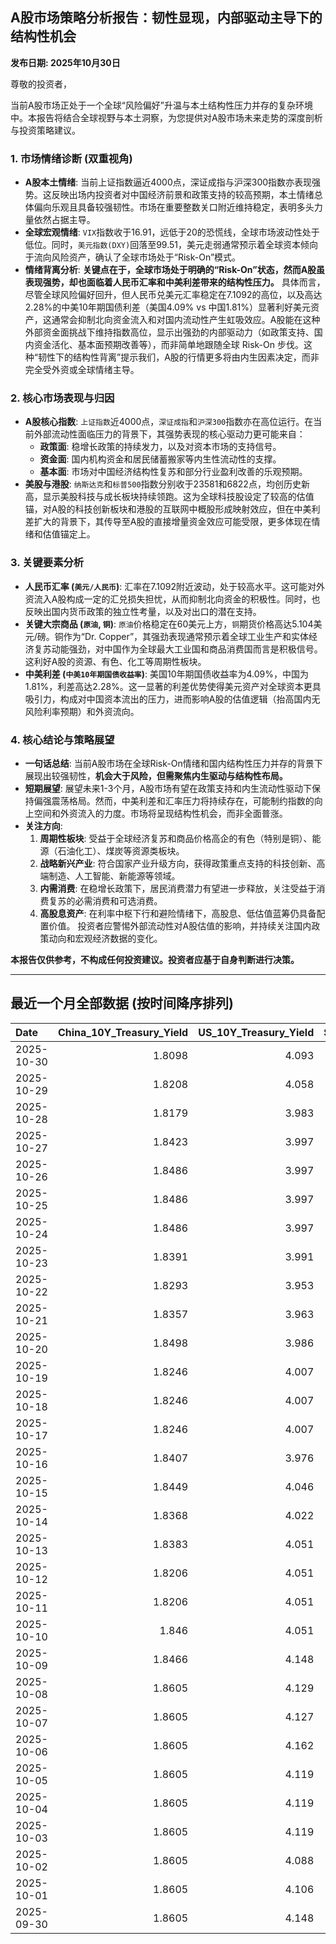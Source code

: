 ## A股市场策略分析报告：韧性显现，内部驱动主导下的结构性机会

**发布日期: 2025年10月30日**

尊敬的投资者，

当前A股市场正处于一个全球“风险偏好”升温与本土结构性压力并存的复杂环境中。本报告将结合全球视野与本土洞察，为您提供对A股市场未来走势的深度剖析与投资策略建议。

### 1. 市场情绪诊断 (双重视角)

*   **A股本土情绪**: 当前上证指数逼近4000点，深证成指与沪深300指数亦表现强势。这反映出场内投资者对中国经济前景和政策支持的较高预期，本土情绪总体偏向乐观且具备较强韧性。市场在重要整数关口附近维持稳定，表明多头力量依然占据主导。
*   **全球宏观情绪**: `VIX`指数收于16.91，远低于20的恐慌线，全球市场波动性处于低位。同时，`美元指数(DXY)`回落至99.51，美元走弱通常预示着全球资本倾向于流向风险资产，确认了全球市场处于“Risk-On”模式。
*   **情绪背离分析**: **关键点在于，全球市场处于明确的“Risk-On”状态，然而A股虽表现强势，却也面临着人民币汇率和中美利差带来的结构性压力。** 具体而言，尽管全球风险偏好回升，但人民币兑美元汇率稳定在7.1092的高位，以及高达2.28%的中美10年期国债利差（美国4.09% vs 中国1.81%）显著利好美元资产，这通常会抑制北向资金流入和对国内流动性产生虹吸效应。A股能在这种外部资金面挑战下维持指数高位，显示出强劲的内部驱动力（如政策支持、国内资金活化、基本面预期改善等），而非简单地跟随全球 Risk-On 步伐。这种“韧性下的结构性背离”提示我们，A股的行情更多将由内生因素决定，而非完全受外资或全球情绪主导。

### 2. 核心市场表现与归因

*   **A股核心指数**: `上证指数`近4000点，`深证成指`和`沪深300`指数亦在高位运行。在当前外部流动性面临压力的背景下，其强势表现的核心驱动力更可能来自：
    *   **政策面**: 稳增长政策的持续发力，以及对资本市场的支持信号。
    *   **资金面**: 国内机构资金和居民储蓄搬家等内生性流动性的支撑。
    *   **基本面**: 市场对中国经济结构性复苏和部分行业盈利改善的乐观预期。
*   **美股与港股**: `纳斯达克`和`标普500`指数分别收于23581和6822点，均创历史新高，显示美股科技与成长板块持续领跑。这为全球科技股设定了较高的估值锚，对A股的科技创新板块和港股的互联网中概股形成映射效应，但在中美利差扩大的背景下，其传导至A股的直接增量资金效应可能受限，更多体现在情绪和估值锚定上。

### 3. 关键要素分析

*   **人民币汇率 (`美元/人民币`)**: 汇率在7.1092附近波动，处于较高水平。这可能对外资流入A股构成一定的汇兑损失担忧，从而抑制北向资金的积极性。同时，也反映出国内货币政策的独立性考量，以及对出口的潜在支持。
*   **关键大宗商品 (`原油`, `铜`)**: `原油`价格稳定在60美元上方，`铜`期货价格高达5.104美元/磅。铜作为“Dr. Copper”，其强劲表现通常预示着全球工业生产和实体经济复苏动能强劲，对中国作为全球最大工业国和商品消费国而言是积极信号。这利好A股的资源、有色、化工等周期性板块。
*   **中美利差 (`中美10年期国债收益率`)**: 美国10年期国债收益率为4.09%，中国为1.81%，利差高达2.28%。这一显著的利差优势使得美元资产对全球资本更具吸引力，构成对中国资本流出的压力，进而影响A股的估值逻辑（抬高国内无风险利率预期）和外资流向。

### 4. 核心结论与策略展望

*   **一句话总结**: 当前A股市场在全球Risk-On情绪和国内结构性压力并存的背景下展现出较强韧性，**机会大于风险，但需聚焦内生驱动与结构性布局。**
*   **短期展望**: 展望未来1-3个月，A股市场有望在政策支持和内生流动性驱动下保持偏强震荡格局。然而，中美利差和汇率压力将持续存在，可能制约指数的向上空间和外资流入的力度。市场将呈现结构性机会，而非全面普涨。
*   **关注方向**:
    1.  **周期性板块**: 受益于全球经济复苏和商品价格高企的有色（特别是铜）、能源（石油化工）、煤炭等资源类板块。
    2.  **战略新兴产业**: 符合国家产业升级方向，获得政策重点支持的科技创新、高端制造、人工智能、新能源等领域。
    3.  **内需消费**: 在稳增长政策下，居民消费潜力有望进一步释放，关注受益于消费复苏的必需消费和可选消费。
    4.  **高股息资产**: 在利率中枢下行和避险情绪下，高股息、低估值蓝筹仍具备配置价值。
    投资者应警惕外部流动性对A股估值的影响，并持续关注国内政策动向和宏观经济数据的变化。

**本报告仅供参考，不构成任何投资建议。投资者应基于自身判断进行决策。**

---

## 最近一个月全部数据 (按时间降序排列)

| Date       |   China_10Y_Treasury_Yield |   US_10Y_Treasury_Yield |   Shanghai_Composite_Index |   CSI_300_Index |   Shenzhen_Component_Index |   GOLD_spot_price |   OIL_price |   ALUMINUM_future |   BTC_price |   USD_CNY_exchange_rate |   Commodity_Index_ETF |   US_Dollar_Index |   ETH_price |   LEAN_HOGS_future |   COPPER_future |   High_Yield_Bond_ETF |   LIVE_CATTLE_future |   GOLD_near_month_future |   NATURAL_GAS_future |   PLATINUM_future |   SILVER_future |   Long_Term_Treasury_ETF |   CORN_future |   SOYBEANS_future |   WHEAT_future |   SP500_close |   NASDAQ_close |   VIX_close |   GOLD_basis_spot_vs_near |
|:-----------|---------------------------:|------------------------:|---------------------------:|----------------:|---------------------------:|------------------:|------------:|------------------:|------------:|------------------------:|----------------------:|------------------:|------------:|-------------------:|----------------:|----------------------:|---------------------:|-------------------------:|---------------------:|------------------:|----------------:|-------------------------:|--------------:|------------------:|---------------:|--------------:|---------------:|------------:|--------------------------:|
| 2025-10-30 |                     1.8098 |                   4.093 |                    3986.9  |         4709.91 |                    13532.1 |            4038.3 |       60.29 |           2823.75 |      107861 |                  7.1092 |                 22.72 |            99.513 |     3772.29 |             82.2   |          5.104  |                80.8   |              229.575 |                   4038.8 |                4.057 |            1610.7 |          48.73  |                    90.56 |        429.5  |           1107    |         524.25 |       6822.34 |        23581.1 |       16.91 |                      -0.5 |
| 2025-10-29 |                     1.8208 |                   4.058 |                    4016.33 |         4747.84 |                    13691.4 |            3983.7 |       60.48 |           2829.25 |      110055 |                  7.0988 |                 22.71 |            99.22  |     3903.35 |             80.775 |          5.2335 |                80.95  |              231.4   |                   3983.7 |                3.376 |            1591.3 |          47.721 |                    91.09 |        434    |           1080.25 |         532.25 |       6890.59 |        23958.5 |       16.92 |                       0   |
| 2025-10-28 |                     1.8179 |                   3.983 |                    3988.22 |         4691.97 |                    13430.1 |            3966.2 |       60.15 |           2821.5  |      112956 |                  7.1102 |                 22.59 |            98.69  |     3982.26 |             80.825 |          5.1405 |                81.2   |              227.5   |                   3966.2 |                3.345 |            1577   |          47.125 |                    92.02 |        432    |           1078.25 |         529    |       6890.89 |        23827.5 |       16.42 |                       0   |
| 2025-10-27 |                     1.8423 |                   3.997 |                    3996.95 |         4716.02 |                    13489.4 |            4001.9 |       61.31 |           2800.25 |      114119 |                  7.1211 |                 22.8  |            98.78  |     4120.12 |             81.5   |          5.1405 |                81.28  |              228.825 |                   4001.9 |                3.442 |            1578.4 |          46.562 |                    91.78 |        428.75 |           1067.25 |         526    |       6875.16 |        23637.5 |       15.79 |                       0   |
| 2025-10-26 |                     1.8486 |                   3.997 |                    3950.31 |         4660.68 |                    13289.2 |            4118.4 |       61.5  |           2776.75 |      114472 |                  7.1257 |                 22.85 |            98.95  |     4157.99 |             81.9   |          5.0935 |                81.08  |              233.75  |                   4118.4 |                3.304 |            1593.9 |          48.377 |                    91.47 |        423.25 |           1041.75 |         512.5  |       6791.69 |        23204.9 |       16.37 |                       0   |
| 2025-10-25 |                     1.8486 |                   3.997 |                    3950.31 |         4660.68 |                    13289.2 |            4118.4 |       61.5  |           2776.75 |      111642 |                  7.1257 |                 22.85 |            98.95  |     3953.47 |             81.9   |          5.0935 |                81.08  |              233.75  |                   4118.4 |                3.304 |            1593.9 |          48.377 |                    91.47 |        423.25 |           1041.75 |         512.5  |       6791.69 |        23204.9 |       16.37 |                       0   |
| 2025-10-24 |                     1.8486 |                   3.997 |                    3950.31 |         4660.68 |                    13289.2 |            4118.4 |       61.5  |           2776.75 |      111034 |                  7.1257 |                 22.85 |            98.95  |     3934.57 |             81.9   |          5.0935 |                81.08  |              233.75  |                   4118.4 |                3.304 |            1593.9 |          48.377 |                    91.47 |        423.25 |           1041.75 |         512.5  |       6791.69 |        23204.9 |       16.37 |                       0   |
| 2025-10-23 |                     1.8391 |                   3.991 |                    3922.41 |         4606.35 |                    13025.5 |            4125.5 |       61.79 |           2768.75 |      110070 |                  7.1257 |                 22.84 |            98.94  |     3856.03 |             81.775 |          5.082  |                80.86  |              239.725 |                   4125.5 |                3.344 |            1587.6 |          48.482 |                    91.43 |        428    |           1044.75 |         513    |       6738.44 |        22941.8 |       17.3  |                       0   |
| 2025-10-22 |                     1.8293 |                   3.953 |                    3913.76 |         4592.57 |                    12996.6 |            4044.4 |       58.5  |           2708    |      107689 |                  7.1218 |                 22.46 |            98.9   |     3808.12 |             82.4   |          4.961  |                80.68  |              239.05  |                   4044.4 |                3.45  |            1536   |          47.461 |                    92.06 |        423    |           1034.75 |         503.75 |       6699.4  |        22740.4 |       18.6  |                       0   |
| 2025-10-21 |                     1.8357 |                   3.963 |                    3916.33 |         4607.87 |                    13077.3 |            4087.7 |       57.82 |           2681.25 |      108477 |                  7.1195 |                 22.11 |            98.93  |     3876.76 |             83.275 |          4.93   |                80.76  |              243.675 |                   4087.7 |                3.474 |            1504   |          47.45  |                    92    |        419.75 |           1030.75 |         500.25 |       6735.35 |        22953.7 |       17.87 |                       0   |
| 2025-10-20 |                     1.8498 |                   3.986 |                    3863.89 |         4538.22 |                    12813.2 |            4336.4 |       57.52 |           2689.25 |      110589 |                  7.1264 |                 22.34 |            98.59  |     3980.76 |             82.075 |          4.998  |                80.88  |              241.85  |                   4336.4 |                3.397 |            1634.9 |          51.119 |                    91.55 |        423.25 |           1031.75 |         504.75 |       6735.13 |        22990.5 |       18.23 |                       0   |
| 2025-10-19 |                     1.8246 |                   4.007 |                    3839.75 |         4514.23 |                    12688.9 |            4189.9 |       57.54 |           2683    |      108667 |                  7.123  |                 22.12 |            98.43  |     3984.65 |             82.375 |          4.9315 |                80.72  |              240.25  |                   4189.9 |                3.008 |            1602.3 |          49.864 |                    91.2  |        422.5  |           1019.5  |         503.75 |       6664.01 |        22680   |       20.78 |                       0   |
| 2025-10-18 |                     1.8246 |                   4.007 |                    3839.75 |         4514.23 |                    12688.9 |            4189.9 |       57.54 |           2683    |      107198 |                  7.123  |                 22.12 |            98.43  |     3890.35 |             82.375 |          4.9315 |                80.72  |              240.25  |                   4189.9 |                3.008 |            1602.3 |          49.864 |                    91.2  |        422.5  |           1019.5  |         503.75 |       6664.01 |        22680   |       20.78 |                       0   |
| 2025-10-17 |                     1.8246 |                   4.007 |                    3839.75 |         4514.23 |                    12688.9 |            4189.9 |       57.54 |           2683    |      106468 |                  7.123  |                 22.12 |            98.43  |     3832.56 |             82.375 |          4.9315 |                80.72  |              240.25  |                   4189.9 |                3.008 |            1602.3 |          49.864 |                    91.2  |        422.5  |           1019.5  |         503.75 |       6664.01 |        22680   |       20.78 |                       0   |
| 2025-10-16 |                     1.8407 |                   3.976 |                    3916.23 |         4618.42 |                    13086.4 |            4280.2 |       57.46 |           2686.25 |      108186 |                  7.1262 |                 22.14 |            98.39  |     3894.75 |             82.6   |          4.958  |                80.51  |              243.95  |                   4280.2 |                2.938 |            1734.9 |          53.023 |                    91.34 |        421.75 |           1010.75 |         502.5  |       6629.07 |        22562.5 |       25.31 |                       0   |
| 2025-10-15 |                     1.8449 |                   4.046 |                    3912.21 |         4606.29 |                    13118.8 |            4176.9 |       58.27 |           2643    |      110783 |                  7.1384 |                 22.18 |            98.79  |     3987.46 |             83.6   |          4.972  |                80.8   |              242.175 |                   4176.9 |                3.016 |            1668.7 |          51.073 |                    90.66 |        416.75 |           1006.5  |         498.75 |       6671.06 |        22670.1 |       20.64 |                       0   |
| 2025-10-14 |                     1.8368 |                   4.022 |                    3865.23 |         4539.06 |                    12895.1 |            4138.7 |       58.7  |           2636    |      113119 |                  7.1    |                 22.1  |            99.05  |     4125.41 |             97.475 |          4.9805 |                80.54  |              241.825 |                   4138.7 |                3.028 |            1655.1 |          50.314 |                    90.86 |        413    |           1006.5  |         500.25 |       6644.31 |        22521.7 |       20.81 |                       0   |
| 2025-10-13 |                     1.8383 |                   4.051 |                    3889.5  |         4593.98 |                    13231.5 |            4108.6 |       59.49 |           2653.5  |      115271 |                  7.1    |                 22.35 |            99.27  |     4245.47 |             97.425 |          5.1005 |                80.45  |              240.575 |                   4108.6 |                3.118 |            1669.6 |          50.13  |                    90.57 |        410.75 |           1007.75 |         496.75 |       6654.72 |        22694.6 |       19.03 |                       0   |
| 2025-10-12 |                     1.8206 |                   4.051 |                    3897.03 |         4616.83 |                    13355.4 |            3975.9 |       58.9  |           2603.5  |      115170 |                  7.1275 |                 22.07 |            98.98  |     4164.43 |             97     |          4.8485 |                79.95  |              238.475 |                   3975.9 |                3.106 |            1600.7 |          46.938 |                    90.62 |        413    |           1006.75 |         498.5  |       6552.51 |        22204.4 |       21.66 |                       0   |
| 2025-10-11 |                     1.8206 |                   4.051 |                    3897.03 |         4616.83 |                    13355.4 |            3975.9 |       58.9  |           2603.5  |      110808 |                  7.1275 |                 22.07 |            98.98  |     3750.61 |             97     |          4.8485 |                79.95  |              238.475 |                   3975.9 |                3.106 |            1600.7 |          46.938 |                    90.62 |        413    |           1006.75 |         498.5  |       6552.51 |        22204.4 |       21.66 |                       0   |
| 2025-10-10 |                     1.846  |                   4.051 |                    3897.03 |         4616.83 |                    13355.4 |            3975.9 |       58.9  |           2603.5  |      113214 |                  7.1275 |                 22.07 |            98.98  |     3843.01 |             97     |          4.8485 |                79.95  |              238.475 |                   3975.9 |                3.106 |            1600.7 |          46.938 |                    90.62 |        413    |           1006.75 |         498.5  |       6552.51 |        22204.4 |       21.66 |                       0   |
| 2025-10-09 |                     1.8466 |                   4.148 |                    3933.97 |         4709.48 |                    13725.6 |            3946.3 |       61.51 |           2727.75 |      121706 |                  7.1185 |                 22.55 |            99.54  |     4369.14 |             97     |          5.0755 |                80.42  |              235.025 |                   3946.3 |                3.269 |            1634.1 |          46.85  |                    89.18 |        418.25 |           1022.25 |         506.5  |       6735.11 |        23024.6 |       16.43 |                       0   |
| 2025-10-08 |                     1.8605 |                   4.129 |                    3882.78 |         4640.69 |                    13526.5 |            4043.3 |       62.55 |           2681.25 |      123355 |                  7.119  |                 22.76 |            98.85  |     4527.65 |             97.625 |          5.046  |                80.65  |              233.85  |                   4043.3 |                3.333 |            1678   |          48.656 |                    89.25 |        422    |           1029.5  |         507.25 |       6753.72 |        23043.4 |       16.3  |                       0   |
| 2025-10-07 |                     1.8605 |                   4.127 |                    3882.78 |         4640.69 |                    13526.5 |            3976.6 |       61.73 |           2662    |      121451 |                  7.119  |                 22.73 |            98.58  |     4451.15 |             97.85  |          5.048  |                80.77  |              233.1   |                   3976.6 |                3.498 |            1626.6 |          47.179 |                    89.18 |        419.75 |           1022    |         506.75 |       6714.59 |        22788.4 |       17.24 |                       0   |
| 2025-10-06 |                     1.8605 |                   4.162 |                    3882.78 |         4640.69 |                    13526.5 |            3948.5 |       61.69 |           2636.25 |      124753 |                  7.119  |                 22.64 |            98.11  |     4687.77 |             98.325 |          4.987  |                80.86  |              231.875 |                   3948.5 |                3.357 |            1634.9 |          48.082 |                    88.67 |        421.75 |           1017.75 |         512.75 |       6740.28 |        22941.7 |       16.37 |                       0   |
| 2025-10-05 |                     1.8605 |                   4.119 |                    3882.78 |         4640.69 |                    13526.5 |            3880.8 |       60.88 |           2612.75 |      123513 |                  7.119  |                 22.41 |            97.72  |     4515.42 |             98.975 |          5.058  |                80.84  |              231.025 |                   3880.8 |                3.324 |            1619.3 |          47.597 |                    89.38 |        419    |           1018    |         515.25 |       6715.79 |        22780.5 |       16.65 |                       0   |
| 2025-10-04 |                     1.8605 |                   4.119 |                    3882.78 |         4640.69 |                    13526.5 |            3880.8 |       60.88 |           2612.75 |      122425 |                  7.119  |                 22.41 |            97.72  |     4489.2  |             98.975 |          5.058  |                80.84  |              231.025 |                   3880.8 |                3.324 |            1619.3 |          47.597 |                    89.38 |        419    |           1018    |         515.25 |       6715.79 |        22780.5 |       16.65 |                       0   |
| 2025-10-03 |                     1.8605 |                   4.119 |                    3882.78 |         4640.69 |                    13526.5 |            3880.8 |       60.88 |           2612.75 |      122267 |                  7.119  |                 22.41 |            97.72  |     4514.87 |             98.975 |          5.058  |                80.84  |              231.025 |                   3880.8 |                3.324 |            1619.3 |          47.597 |                    89.38 |        419    |           1018    |         515.25 |       6715.79 |        22780.5 |       16.65 |                       0   |
| 2025-10-02 |                     1.8605 |                   4.088 |                    3882.78 |         4640.69 |                    13526.5 |            3839.7 |       60.48 |           2596.5  |      120681 |                  7.119  |                 22.34 |            97.85  |     4487.92 |             98.675 |          4.898  |                80.93  |              230.525 |                   3839.7 |                3.442 |            1563.8 |          46     |                    89.55 |        421.75 |           1023.75 |         514.75 |       6715.35 |        22844.1 |       16.63 |                       0   |
| 2025-10-01 |                     1.8605 |                   4.106 |                    3882.78 |         4640.69 |                    13526.5 |            3867.5 |       61.78 |           2597.5  |      118649 |                  7.119  |                 22.49 |            97.71  |     4351.11 |             98.425 |          4.8305 |                80.96  |              231.1   |                   3867.5 |                3.476 |            1569.9 |          47.29  |                    89.29 |        416.5  |           1013    |         509.25 |       6711.2  |        22755.2 |       16.29 |                       0   |
| 2025-09-30 |                     1.8605 |                   4.148 |                    3882.78 |         4640.69 |                    13526.5 |            3840.8 |       62.37 |           2594    |      114056 |                  7.1194 |                 22.53 |            97.77  |     4145.96 |             99.85  |          4.805  |                80.809 |              231.85  |                   3840.8 |                3.303 |            1584.6 |          46.253 |                    89.06 |        415.5  |           1001.75 |         508    |       6688.46 |        22660   |       16.28 |                       0   |